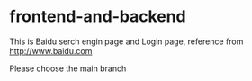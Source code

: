 # frontend-and-backend

This is Baidu serch engin page and Login page, reference from http://www.baidu.com

Please choose the main branch
